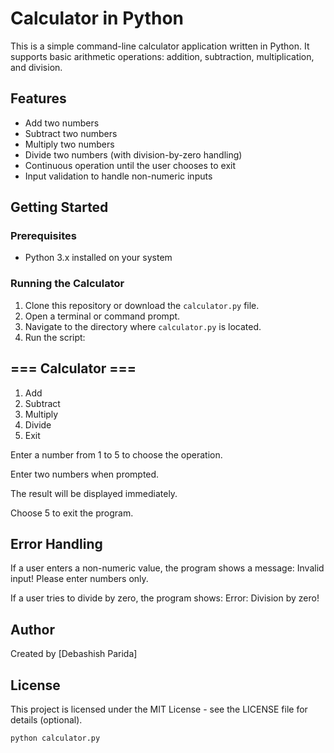 # Calculator in Python

This is a simple command-line calculator application written in Python. It supports basic arithmetic operations: addition, subtraction, multiplication, and division.

## Features

- Add two numbers
- Subtract two numbers
- Multiply two numbers
- Divide two numbers (with division-by-zero handling)
- Continuous operation until the user chooses to exit
- Input validation to handle non-numeric inputs

## Getting Started

### Prerequisites

- Python 3.x installed on your system

### Running the Calculator

1. Clone this repository or download the `calculator.py` file.
2. Open a terminal or command prompt.
3. Navigate to the directory where `calculator.py` is located.
4. Run the script:
   
## === Calculator ===
1. Add
2. Subtract
3. Multiply
4. Divide
5. Exit

Enter a number from 1 to 5 to choose the operation.

Enter two numbers when prompted.

The result will be displayed immediately.

Choose 5 to exit the program.

## Error Handling
If a user enters a non-numeric value, the program shows a message:
Invalid input! Please enter numbers only.

If a user tries to divide by zero, the program shows:
Error: Division by zero!

## Author
Created by [Debashish Parida]

## License
This project is licensed under the MIT License - see the LICENSE file for details (optional).




```bash
python calculator.py
